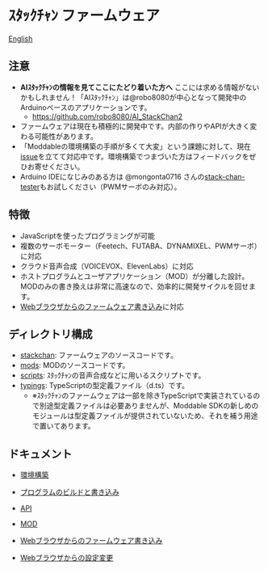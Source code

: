 # ｽﾀｯｸﾁｬﾝ ファームウェア

[English](./README.md)

## 注意

* __AIｽﾀｯｸﾁｬﾝの情報を見てここにたどり着いた方へ__ ここには求める情報がないかもしれません！「AIｽﾀｯｸﾁｬﾝ」は@robo8080が中心となって開発中のArduinoベースのアプリケーションです。
    * https://github.com/robo8080/AI_StackChan2
* ファームウェアは現在も積極的に開発中です。内部の作りやAPIが大きく変わる可能性があります。
* 「Moddableの環境構築の手順が多くて大変」という課題に対して、現在[issue](https://github.com/stack-chan/stack-chan/issues/65)を立てて対応中です。環境構築でつまづいた方はフィードバックをぜひお寄せください。
* Arduino IDEになじみのある方は @mongonta0716 さんの[stack-chan-tester](https://github.com/mongonta0716/stack-chan-tester)もお試しください（PWMサーボのみ対応）。

## 特徴

* JavaScriptを使ったプログラミングが可能
* 複数のサーボモーター（Feetech、FUTABA、DYNAMIXEL、PWMサーボ）に対応
* クラウド音声合成（VOICEVOX、ElevenLabs）に対応
* ホストプログラムとユーザアプリケーション（MOD）が分離した設計。MODのみの書き換えは非常に高速なので、効率的に開発サイクルを回せます。
* [Webブラウザからのファームウェア書き込み](docs/flashing-firmware-web_ja.md)に対応

## ディレクトリ構成

- [stackchan](./stackchan/): ファームウェアのソースコードです。
- [mods](./mods/): MODのソースコードです。
- [scripts](./scripts/): ｽﾀｯｸﾁｬﾝの音声合成などに用いるスクリプトです。
- [typings](./typings/): TypeScriptの型定義ファイル（d.ts）です。
    - ※ｽﾀｯｸﾁｬﾝのファームウェアは一部を除きTypeScriptで実装されているので別途型定義ファイルは必要ありませんが、Moddable SDKの新しめのモジュールは型定義ファイルが提供されていないため、それを補う用途で置いてあります。

## ドキュメント

- [環境構築](docs/getting-started_ja.md)
- [プログラムのビルドと書き込み](docs/flashing-firmware_ja.md)
- [API](docs/api_ja.md)
- [MOD](mods/README_ja.md)

- [Webブラウザからのファームウェア書き込み](docs/flashing-firmware-web_ja.md)
- [Webブラウザからの設定変更](docs/setting-preferences-web_ja.md)
